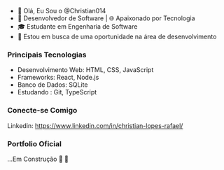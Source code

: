 - 👋 Olá, Eu Sou o @Christian014
- 🚀 Desenvolvedor de Software | 🌐 Apaixonado por Tecnologia
- 🎓 Estudante em Engenharia de Software
- 💼 Estou em busca de uma oportunidade na área de desenvolvimento

### Principais Tecnologias

- Desenvolvimento Web: HTML, CSS, JavaScript
- Frameworks: React, Node.js
- Banco de Dados: SQLite
- Estudando : Git, TypeScript

### Conecte-se Comigo
Linkedin: https://www.linkedin.com/in/christian-lopes-rafael/

### Portfolio Oficial
...Em Construção  🚧 🚧
